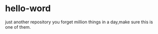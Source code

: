 # hello-word
just another repository
you forget million things in a day,make sure this is one of them.
